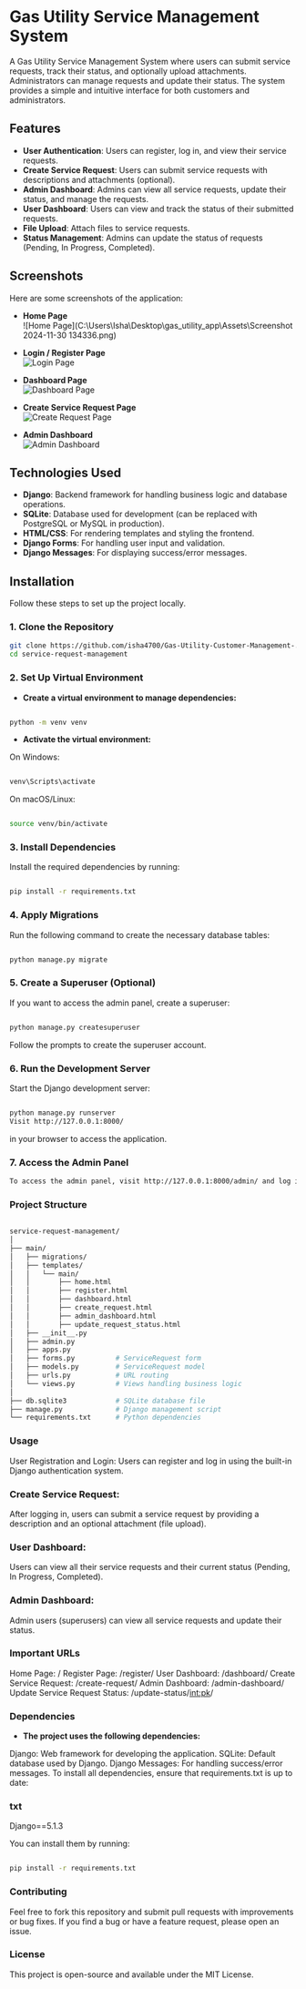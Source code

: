 # Gas Utility Service Management System

A Gas Utility Service Management System where users can submit service requests, track their status, and optionally upload attachments. Administrators can manage requests and update their status. The system provides a simple and intuitive interface for both customers and administrators.

## Features

- **User Authentication**: Users can register, log in, and view their service requests.
- **Create Service Request**: Users can submit service requests with descriptions and attachments (optional).
- **Admin Dashboard**: Admins can view all service requests, update their status, and manage the requests.
- **User Dashboard**: Users can view and track the status of their submitted requests.
- **File Upload**: Attach files to service requests.
- **Status Management**: Admins can update the status of requests (Pending, In Progress, Completed).

## Screenshots

Here are some screenshots of the application:

- **Home Page**  
![Home Page](C:\Users\Isha\Desktop\gas_utility_app\Assets\Screenshot 2024-11-30 134336.png)

- **Login / Register Page**  
![Login Page](https://link-to-your-screenshot-image.com/login_page.png)

- **Dashboard Page**  
![Dashboard Page](https://link-to-your-screenshot-image.com/dashboard_page.png)

- **Create Service Request Page**  
![Create Request Page](https://link-to-your-screenshot-image.com/create_request_page.png)

- **Admin Dashboard**  
![Admin Dashboard](https://link-to-your-screenshot-image.com/admin_dashboard.png)

## Technologies Used

- **Django**: Backend framework for handling business logic and database operations.
- **SQLite**: Database used for development (can be replaced with PostgreSQL or MySQL in production).
- **HTML/CSS**: For rendering templates and styling the frontend.
- **Django Forms**: For handling user input and validation.
- **Django Messages**: For displaying success/error messages.

## Installation

Follow these steps to set up the project locally.

### 1. Clone the Repository

```bash
git clone https://github.com/isha4700/Gas-Utility-Customer-Management-.git
cd service-request-management
```

### 2. Set Up Virtual Environment
- **Create a virtual environment to manage dependencies:**

```bash

python -m venv venv
```
- **Activate the virtual environment:**

On Windows:
```bash

venv\Scripts\activate
```
On macOS/Linux:

```bash

source venv/bin/activate
```
### 3. Install Dependencies
Install the required dependencies by running:

```bash

pip install -r requirements.txt
```
### 4. Apply Migrations
Run the following command to create the necessary database tables:

```bash

python manage.py migrate
```
### 5. Create a Superuser (Optional)
If you want to access the admin panel, create a superuser:

```bash

python manage.py createsuperuser
```
Follow the prompts to create the superuser account.

### 6. Run the Development Server
Start the Django development server:

```bash

python manage.py runserver
Visit http://127.0.0.1:8000/ 
```
in your browser to access the application.

### 7. Access the Admin Panel
```bash
To access the admin panel, visit http://127.0.0.1:8000/admin/ and log in using the superuser credentials you created.
```
### Project Structure
```bash

service-request-management/
│
├── main/
│   ├── migrations/
│   ├── templates/
│   │   └── main/
│   │       ├── home.html
│   │       ├── register.html
│   │       ├── dashboard.html
│   │       ├── create_request.html
│   │       ├── admin_dashboard.html
│   │       ├── update_request_status.html
│   ├── __init__.py
│   ├── admin.py
│   ├── apps.py
│   ├── forms.py          # ServiceRequest form
│   ├── models.py         # ServiceRequest model
│   ├── urls.py           # URL routing
│   └── views.py          # Views handling business logic
│
├── db.sqlite3            # SQLite database file
├── manage.py             # Django management script
└── requirements.txt      # Python dependencies
```
### Usage
User Registration and Login:
Users can register and log in using the built-in Django authentication system.

### Create Service Request:
After logging in, users can submit a service request by providing a description and an optional attachment (file upload).

### User Dashboard:
Users can view all their service requests and their current status (Pending, In Progress, Completed).

### Admin Dashboard:
Admin users (superusers) can view all service requests and update their status.

### Important URLs
Home Page: /
Register Page: /register/
User Dashboard: /dashboard/
Create Service Request: /create-request/
Admin Dashboard: /admin-dashboard/
Update Service Request Status: /update-status/<int:pk>/
### Dependencies
- **The project uses the following dependencies:**

Django: Web framework for developing the application.
SQLite: Default database used by Django.
Django Messages: For handling success/error messages.
To install all dependencies, ensure that requirements.txt is up to date:

### txt

Django==5.1.3

You can install them by running:

```bash

pip install -r requirements.txt
```
### Contributing
Feel free to fork this repository and submit pull requests with improvements or bug fixes. If you find a bug or have a feature request, please open an issue.

### License
This project is open-source and available under the MIT License.